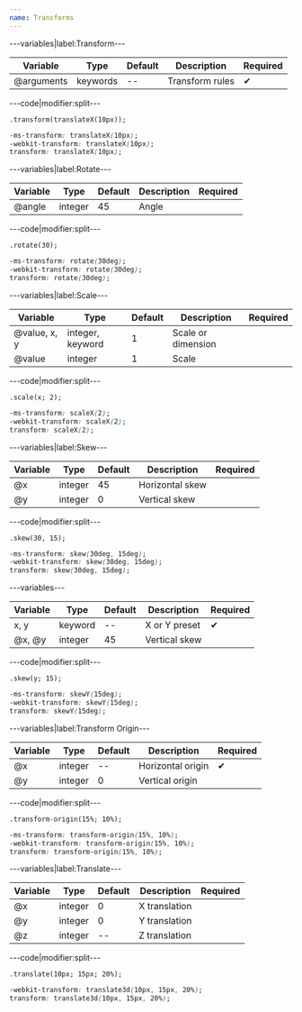 ```yaml
---
name: Transforms
---
```


---variables|label:Transform---

| Variable | Type | Default | Description | Required |
| -- | -- | -- | -- | -- |
| @arguments | keywords | -- | Transform rules | ✔ |

---code|modifier:split---

```less
.transform(translateX(10px));
```

```css
-ms-transform: translateX(10px);
-webkit-transform: translateX(10px);
transform: translateX(10px);
```

---variables|label:Rotate---

| Variable | Type | Default | Description | Required |
| -- | -- | -- | -- | -- |
| @angle | integer | 45 | Angle ||

---code|modifier:split---

```less
.rotate(30);
```

```css
-ms-transform: rotate(30deg);
-webkit-transform: rotate(30deg);
transform: rotate(30deg);
```

---variables|label:Scale---

| Variable | Type | Default | Description | Required |
| -- | -- | -- | -- | -- |
| @value, x, y | integer, keyword | 1 | Scale or dimension ||
| @value | integer | 1 | Scale ||

---code|modifier:split---

```less
.scale(x; 2);
```

```css
-ms-transform: scaleX(2);
-webkit-transform: scaleX(2);
transform: scaleX(2);
```

---variables|label:Skew---

| Variable | Type | Default | Description | Required |
| -- | -- | -- | -- | -- |
| @x | integer | 45 | Horizontal skew ||
| @y | integer | 0 | Vertical skew ||

---code|modifier:split---

```less
.skew(30, 15);
```

```css
-ms-transform: skew(30deg, 15deg);
-webkit-transform: skew(30deg, 15deg);
transform: skew(30deg, 15deg);
```

---variables---

| Variable | Type | Default | Description | Required |
| -- | -- | -- | -- | -- |
| x, y | keyword | -- | X or Y preset | ✔ |
| @x, @y | integer | 45 | Vertical skew ||

---code|modifier:split---

```less
.skew(y; 15);
```

```css
-ms-transform: skewY(15deg);
-webkit-transform: skewY(15deg);
transform: skewY(15deg);
```

---variables|label:Transform Origin---

| Variable | Type | Default | Description | Required |
| -- | -- | -- | -- | -- |
| @x | integer | -- | Horizontal origin | ✔ |
| @y | integer | 0 | Vertical origin ||

---code|modifier:split---

```less
.transform-origin(15%; 10%);
```

```css
-ms-transform: transform-origin(15%, 10%);
-webkit-transform: transform-origin(15%, 10%);
transform: transform-origin(15%, 10%);
```

---variables|label:Translate---

| Variable | Type | Default | Description | Required |
| -- | -- | -- | -- | -- |
| @x | integer | 0 | X translation ||
| @y | integer | 0 | Y translation ||
| @z | integer | -- | Z translation ||

---code|modifier:split---

```less
.translate(10px; 15px; 20%);
```

```css
-webkit-transform: translate3d(10px, 15px, 20%);
transform: translate3d(10px, 15px, 20%);
```
